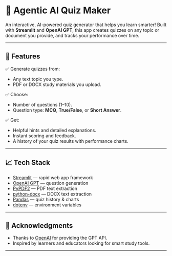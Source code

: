 # 🌟 Agentic AI Quiz Maker

An interactive, AI-powered quiz generator that helps you learn smarter!
Built with **Streamlit** and **OpenAI GPT**, this app creates quizzes on any topic or document you provide, and tracks your performance over time.

---

## 🎯 Features

✅ Generate quizzes from:

* Any text topic you type.
* PDF or DOCX study materials you upload.

✅ Choose:

* Number of questions (1–10).
* Question type: **MCQ**, **True/False**, or **Short Answer**.

✅ Get:

* Helpful hints and detailed explanations.
* Instant scoring and feedback.
* A history of your quiz results with performance charts.

---


## 📈 Tech Stack

* [Streamlit](https://streamlit.io/) — rapid web app framework
* [OpenAI GPT](https://platform.openai.com/docs/) — question generation
* [PyPDF2](https://pypi.org/project/PyPDF2/) — PDF text extraction
* [python-docx](https://pypi.org/project/python-docx/) — DOCX text extraction
* [Pandas](https://pandas.pydata.org/) — quiz history & charts
* [dotenv](https://pypi.org/project/python-dotenv/) — environment variables

---


## 🌟 Acknowledgments

* Thanks to [OpenAI](https://openai.com/) for providing the GPT API.
* Inspired by learners and educators looking for smart study tools.

---


